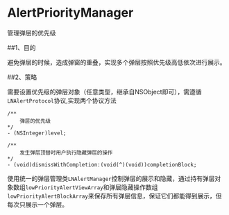 # AlertPriorityManager
管理弹层的优先级


##1、目的

避免弹层的时候，造成弹窗的重叠，实现多个弹层按照优先级高低依次进行展示。

##2、策略

需要设置优先级的弹层对象（任意类型，继承自NSObject即可），需遵循`LNAlertProtocol`协议,实现两个协议方法
```
/**
    弹层的优先级
*/
- (NSInteger)level;
```

```
/**
    发生弹层顶替时用户执行隐藏弹层的操作
*/
- (void)dismissWithCompletion:(void(^)(void))completionBlock;
```

使用统一的弹层管理类`LNAlertManager`控制弹层的展示和隐藏，通过持有弹层对象数组`lowPriorityAlertViewArray`和弹层隐藏操作数组`lowPriorityAlertBlockArray`来保存所有弹层信息，保证它们都能得到展示，但每次只展示一个弹层。




